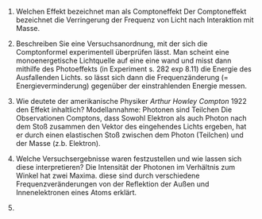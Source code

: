 

1) Welchen Effekt bezeichnet man als Comptoneffekt
	Der Comptoneffekt bezeichnet die Verringerung der Frequenz von Licht nach Interaktion mit Masse. 

2) Beschreiben Sie eine Versuchsanordnung, mit der sich die Comptonformel experimentell überprüfen lässt.
	Man scheint eine monoenergetische Lichtquelle auf eine eine wand und misst dann mithilfe des Photoeffekts (in Experiment s. 282 exp 8.11) die Energie des Ausfallenden Lichts. so lässt sich dann die Frequenzänderung (= Energieverminderung) gegenüber der einstrahlenden Energie messen.

3) Wie deutete der amerikanische Physiker *Arthur Howley Compton* 1922 den Effekt inhaltlich?
	Modellannahme: Photonen sind Teilchen
	Die Observationen Comptons, dass Sowohl Elektron als auch Photon nach dem Stoß zusammen den Vektor des eingehendes Lichts ergeben, hat er durch einen elastischen Stoß zwischen dem Photon (Teilchen) und der Masse (z.b. Elektron).

4) Welche Versuchsergebnisse waren festzustellen und wie lassen sich diese interpretieren?
	Die Intensität der Photonen im Verhältnis zum Winkel hat zwei Maxima. diese sind durch verschiedene Frequenzveränderungen von der Reflektion der Außen und Innenelektronen eines Atoms erklärt.

5) 